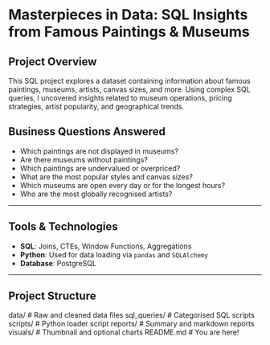 # Masterpieces in Data: SQL Insights from Famous Paintings & Museums

##  Project Overview
This SQL project explores a dataset containing information about famous paintings, museums, artists, canvas sizes, and more. Using complex SQL queries, I uncovered insights related to museum operations, pricing strategies, artist popularity, and geographical trends.


##  Business Questions Answered
- Which paintings are not displayed in museums?
- Are there museums without paintings?
- Which paintings are undervalued or overpriced?
- What are the most popular styles and canvas sizes?
- Which museums are open every day or for the longest hours?
- Who are the most globally recognised artists?

---

##  Tools & Technologies
- **SQL**: Joins, CTEs, Window Functions, Aggregations
- **Python**: Used for data loading via `pandas` and `SQLAlchemy`
- **Database**: PostgreSQL

---

##  Project Structure

data/               # Raw and cleaned data files
sql_queries/        # Categorised SQL scripts
scripts/            # Python loader script
reports/            # Summary and markdown reports
visuals/            # Thumbnail and optional charts
README.md           # You are here!
